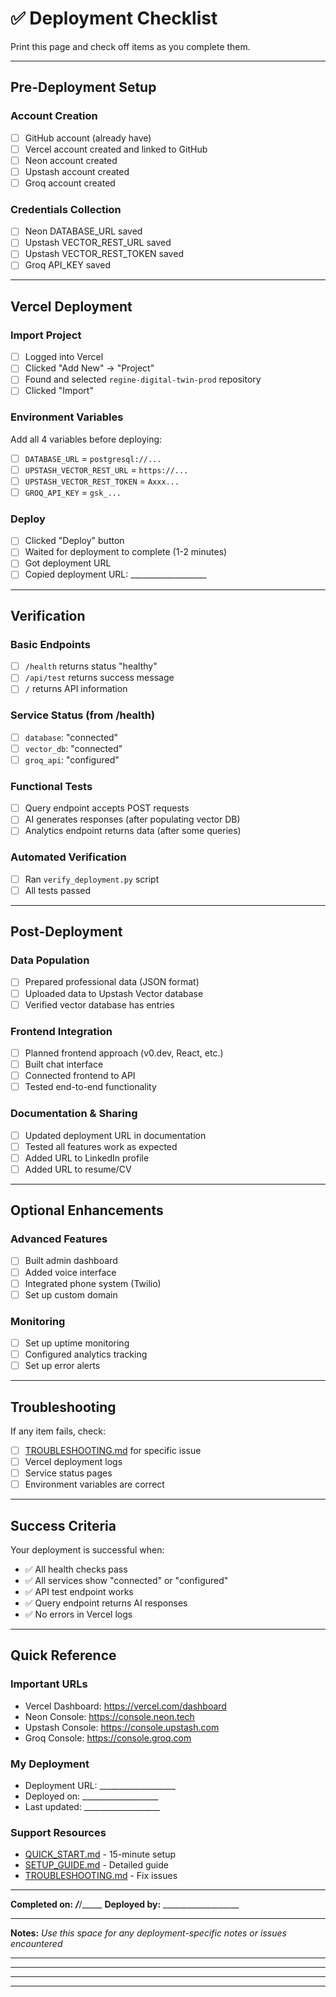 # ✅ Deployment Checklist

Print this page and check off items as you complete them.

---

## Pre-Deployment Setup

### Account Creation
- [ ] GitHub account (already have)
- [ ] Vercel account created and linked to GitHub
- [ ] Neon account created
- [ ] Upstash account created
- [ ] Groq account created

### Credentials Collection
- [ ] Neon DATABASE_URL saved
- [ ] Upstash VECTOR_REST_URL saved
- [ ] Upstash VECTOR_REST_TOKEN saved
- [ ] Groq API_KEY saved

---

## Vercel Deployment

### Import Project
- [ ] Logged into Vercel
- [ ] Clicked "Add New" → "Project"
- [ ] Found and selected `regine-digital-twin-prod` repository
- [ ] Clicked "Import"

### Environment Variables
Add all 4 variables before deploying:

- [ ] `DATABASE_URL` = `postgresql://...`
- [ ] `UPSTASH_VECTOR_REST_URL` = `https://...`
- [ ] `UPSTASH_VECTOR_REST_TOKEN` = `Axxx...`
- [ ] `GROQ_API_KEY` = `gsk_...`

### Deploy
- [ ] Clicked "Deploy" button
- [ ] Waited for deployment to complete (1-2 minutes)
- [ ] Got deployment URL
- [ ] Copied deployment URL: ___________________

---

## Verification

### Basic Endpoints
- [ ] `/health` returns status "healthy"
- [ ] `/api/test` returns success message
- [ ] `/` returns API information

### Service Status (from /health)
- [ ] `database`: "connected"
- [ ] `vector_db`: "connected"
- [ ] `groq_api`: "configured"

### Functional Tests
- [ ] Query endpoint accepts POST requests
- [ ] AI generates responses (after populating vector DB)
- [ ] Analytics endpoint returns data (after some queries)

### Automated Verification
- [ ] Ran `verify_deployment.py` script
- [ ] All tests passed

---

## Post-Deployment

### Data Population
- [ ] Prepared professional data (JSON format)
- [ ] Uploaded data to Upstash Vector database
- [ ] Verified vector database has entries

### Frontend Integration
- [ ] Planned frontend approach (v0.dev, React, etc.)
- [ ] Built chat interface
- [ ] Connected frontend to API
- [ ] Tested end-to-end functionality

### Documentation & Sharing
- [ ] Updated deployment URL in documentation
- [ ] Tested all features work as expected
- [ ] Added URL to LinkedIn profile
- [ ] Added URL to resume/CV

---

## Optional Enhancements

### Advanced Features
- [ ] Built admin dashboard
- [ ] Added voice interface
- [ ] Integrated phone system (Twilio)
- [ ] Set up custom domain

### Monitoring
- [ ] Set up uptime monitoring
- [ ] Configured analytics tracking
- [ ] Set up error alerts

---

## Troubleshooting

If any item fails, check:
- [ ] [TROUBLESHOOTING.md](./TROUBLESHOOTING.md) for specific issue
- [ ] Vercel deployment logs
- [ ] Service status pages
- [ ] Environment variables are correct

---

## Success Criteria

Your deployment is successful when:
- ✅ All health checks pass
- ✅ All services show "connected" or "configured"
- ✅ API test endpoint works
- ✅ Query endpoint returns AI responses
- ✅ No errors in Vercel logs

---

## Quick Reference

### Important URLs
- Vercel Dashboard: https://vercel.com/dashboard
- Neon Console: https://console.neon.tech
- Upstash Console: https://console.upstash.com
- Groq Console: https://console.groq.com

### My Deployment
- Deployment URL: ___________________
- Deployed on: ___________________
- Last updated: ___________________

### Support Resources
- [QUICK_START.md](./QUICK_START.md) - 15-minute setup
- [SETUP_GUIDE.md](./SETUP_GUIDE.md) - Detailed guide
- [TROUBLESHOOTING.md](./TROUBLESHOOTING.md) - Fix issues

---

**Completed on:** ___/___/_____ **Deployed by:** ___________________

---

**Notes:**
_Use this space for any deployment-specific notes or issues encountered_

_______________________________________________________________

_______________________________________________________________

_______________________________________________________________

_______________________________________________________________

